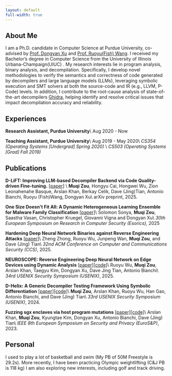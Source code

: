 ```yaml
---
layout: default
full-width: true
---
```


## About Me

I am a Ph.D. candidate in Computer Science at Purdue University, co-advised by [Prof. Dongyan Xu](https://www.cs.purdue.edu/homes/dxu/) and [Prof. Ruoyu(Fish) Wang](https://ruoyuwang.me). I received my Bachelor’s degree in Computer Science from the University of Illinois Urbana-Champaign(UIUC) . My research interests lie in program analysis, binary analysis, and decompilation.
Specifically, I develop novel methodologies to verify the semantics and correctness of code generated by decompilers and large language models (LLMs), leveraging symbolic execution and SMT solvers at both the source-code and IR (e.g., LLVM, P-Code) levels. 
In addition, I contribute to the root-cause analysis of state-of-the-art decompilers [Ghidra](https://github.com/NationalSecurityAgency/ghidra/issues?q=is%3Aissue%20author%3AMuqi-Zou), helping identify and resolve critical issues that impact decompilation accuracy and reliability.

## Experiences
**Research Assistant, Purdue University**\\
Aug 2020 - Now

**Teaching Assistant, Purdue University**\\
Aug 2019 - May 2020\\
_CS354 (Operating Systems [Undergrad] Spring 2020)_ \\
_CS503 (Operating Systems [Grad] Fall 2019)_


## Publications
**D-LiFT: Improving LLM-based Decompiler Backend via Code Quality-driven Fine-tuning.** [\[paper\]](/assets/files/dlift.pdf) \\
**Muqi Zou**, Hongyu Cai, Hongwei Wu, Zion Leonahenahe Basque, Arslan Khan, Berkay Celik, Dave (Jing)Tian, Antonio Bianchi, Ruoyu (Fish)Wang, Dongyan Xu\\
arXiv preprint, 2025.

**One Size Doesn't Fit All: A Dynamic Heterogeneous Learning Ensemble for Malware Family Classification** [\[paper\]](/assets/files/malclass.pdf)\\
Solomon Sonya, **Muqi Zou**, Saastha Vasan, Christopher Kruegel, Giovanni Vigna and Dongyan Xu\\
_30th European Symposium on Research in Computer Security (Esorics)_, 2025

**Hardening Deep Neural Network Binaries against Reverse Engineering Attacks** [\[paper\]](/assets/files/dnnobfus.pdf)\\
Zheng Zhong, Ruoyu Wu, Junpeng Wan, **Muqi Zou**, and Dave (Jing) Tian\\
_32nd ACM Conference on Computer and Communications Security (CCS)_, 2025.

**NEUROSCOPE: Reverse Engineering Deep Neural Network on Edge Devices using Dynamic Analysis** [\[paper\]](/assets/files/dnd2.pdf)[\[code\]](https://github.com/purseclab/NeuroScope)\\
Ruoyu Wu, **Muqi Zou**, Arslan Khan, Taegyu Kim, Dongyan Xu, Dave Jing Tian, Antonio Bianchi\\
_34rd USENIX Security Symposium (USENIX)_, 2025.

**D-Helix: A Generic Decompiler Testing Framework Using Symbolic Differentiation** [\[paper\]](/assets/files/dhelix.pdf)[\[code\]](https://github.com/purseclab/D-helix)\\
**Muqi Zou**, Arslan Khan, Ruoyu Wu, Han Gao, Antonio Bianchi, and Dave (Jing) Tian\\
_33rd USENIX Security Symposium (USENIX)_, 2024.

**Fuzzing sgx enclaves via host program mutations** [\[paper\]](/assets/files/fuzzsgx.pdf)[\[code\]](https://github.com/purseclab/FuzzSGX)\\
Arslan Khan, **Muqi Zou**, Kyungtae Kim, Dongyan Xu, Antonio Bianchi, Dave (Jing) Tian\\
_IEEE 8th European Symposium on Security and Privacy (EuroS&P)_, 2023.

## Personal
I used to play a lot of basketball and swim (My PB of 50M Freestyle is 29.2s). More recently, I have been practicing Olympic weightlifting (C&J PB is 118 kg) I am also exploring new interests, including golf and track driving.

<!-- # Research Experiences

## Purdue University -->